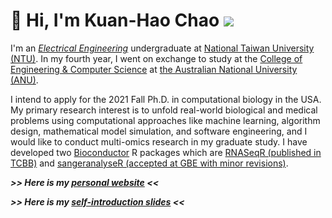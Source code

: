 # 👋 Hi, I'm Kuan-Hao Chao <img src="https://kuanhao-chao.github.io/Kuanhao-Chao/kuanhao_chao.png">

I'm an *[Electrical Engineering](https://web.ee.ntu.edu.tw/eng/index.php)* undergraduate at [National Taiwan University (NTU)](https://www.ntu.edu.tw/english/index.html). In my fourth year, I went on exchange to study at the [College of Engineering & Computer Science](https://cecs.anu.edu.au) at [the Australian National University (ANU)](https://www.anu.edu.au).

I intend to apply for the 2021 Fall Ph.D. in computational biology in the USA. My primary research interest is to unfold real-world biological and medical problems using computational approaches like machine learning, algorithm design, mathematical model simulation, and software engineering, and I would like to conduct multi-omics research in my graduate study. I have developed two [Bioconductor](https://www.bioconductor.org/) R packages which are [RNASeqR (published in TCBB)](https://ieeexplore.ieee.org/document/8918337) and [sangeranalyseR (accepted at GBE with minor revisions)](https://doi.org/10.1101/2020.05.18.102459).

***>> Here is my [personal website](https://kuanhaochao.com/) <<***

***>> Here is my [self-introduction slides](https://slides.com/kuan-haochao/kuan-hao-chao) <<***
